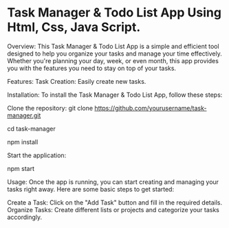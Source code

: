 # Task Manager & Todo List App Using Html, Css, Java Script.

Overview: 
This Task Manager & Todo List App is a simple and efficient tool designed to help you organize your tasks and manage your time effectively. Whether you're planning your day, week, or even month, this app provides you with the features you need to stay on top of your tasks.

Features:
Task Creation: Easily create new tasks.

Installation:
To install the Task Manager & Todo List App, follow these steps:

Clone the repository:
git clone https://github.com/yourusername/task-manager.git

cd task-manager

npm install

Start the application:

npm start

Usage:
Once the app is running, you can start creating and managing your tasks right away. Here are some basic steps to get started:

Create a Task: Click on the "Add Task" button and fill in the required details.
Organize Tasks: Create different lists or projects and categorize your tasks accordingly.
